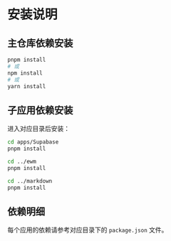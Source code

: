 # 安装说明

## 主仓库依赖安装

```bash
pnpm install
# 或
npm install
# 或
yarn install
```

## 子应用依赖安装

进入对应目录后安装：

```bash
cd apps/Supabase
pnpm install

cd ../ewm
pnpm install

cd ../markdown
pnpm install
```

## 依赖明细

每个应用的依赖请参考对应目录下的 `package.json` 文件。
